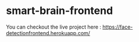 # smart-brain-frontend  

You can checkout the live project here : https://face-detectionfrontend.herokuapp.com/
